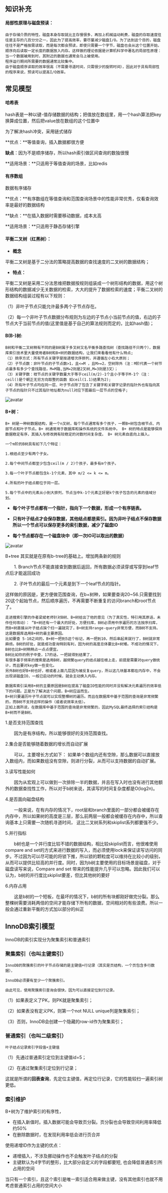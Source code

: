## 知识补充

#### 局部性原理与磁盘预读：

```
由于存储介质的特性，磁盘本身存取就比主存慢很多，再加上机械运动耗费，磁盘的存取速度往往是主存的几百分分之一，因此为了提高效率，要尽量减少磁盘I/O。为了达到这个目的，磁盘往往不是严格按需读取，而是每次都会预读，即使只需要一个字节，磁盘也会从这个位置开始，顺序向后读取一定长度的数据放入内存。这样做的理论依据是计算机科学中著名的局部性原理： 
当一个数据被用到时，其附近的数据也通常会马上被使用。 
程序运行期间所需要的数据通常比较集中。 
由于磁盘顺序读取的效率很高（不需要寻道时间，只需很少的旋转时间），因此对于具有局部性的程序来说，预读可以提高I/O效率。
```

## 常见模型

#### 哈希表

hash表是一种以键-值存储数据的结构；把值放在数组里，用一个hash算法把key换算成位置，然后把value放在数组的这个位置中

为了解决hash冲突，采用链式储存

**优点：**等值查询，插入数据都很方便

**缺点**：因为不是顺序储存，所以hash索引做区间查询的数独很慢

**适用场景：**只适用于等值查询的场景，比如redis

#### 有序数组

数据有序储存

**优点：**有序数组在等值查询和范围查询场景中的性能非常优秀，仅看查询效率是最好的数据结构

**缺点：**在插入数据时需要移动数据，成本太高

**适用场景：**只适用于静态存储引擎

#### 平衡二叉树（红黑树）：

- **概念**

平衡二叉树是基于二分法的策略提高数据的查找速度的二叉树的数据结构；

- **特点：**

平衡二叉树是采用二分法思维把数据按规则组装成一个树形结构的数据，用这个树形结构的数据减少无关数据的检索，大大的提升了数据检索的速度；平衡二叉树的数据结构组装过程有以下规则：

（1）非叶子节点只能允许最多两个子节点存在。

（2）每一个非叶子节点数据分布规则为左边的子节点小当前节点的值，右边的子节点大于当前节点的值(这里值是基于自己的算法规则而定的，比如hash值)；

#### B(B-)树:

```
B树和平衡二叉树稍有不同的是B树属于多叉树又名平衡多路查找树（查找路径不只两个），数据库索引技术里大量使用者B树和B+树的数据结构，让我们来看看他有什么特点;
（1）排序方式：所有节点关键字是按递增次序排列，并遵循左小右大原则；
（2）子节点数：非叶节点的子节点数>1，且<=M ，且M>=2，空树除外（注：M阶代表一个树节点最多有多少个查找路径，M=M路,当M=2则是2叉树,M=3则是3叉）；
（3）关键字数：枝节点的关键字数量大于等于ceil(m/2)-1个且小于等于M-1个（注：ceil()是个朝正无穷方向取整的函数 如ceil(1.1)结果为2);
（4）所有叶子节点均在同一层、叶子节点除了包含了关键字和关键字记录的指针外也有指向其子节点的指针只不过其指针地址都为null对应下图最后一层节点的空格子;
```

![avatar](https://pic2.zhimg.com/80/v2-2c2264cc1c6c603dfeca4f84a2575901_1440w.jpg)



#### B+树：

```
B+ 树是一种树数据结构，是一个n叉树，每个节点通常有多个孩子，一颗B+树包含根节点、内部节点和叶子节点。B+ 树通常用于数据库和操作系统的文件系统中。 B+ 树的特点是能够保持数据稳定有序，其插入与修改拥有较稳定的对数时间复杂度。 B+ 树元素自底向上插入。

一个m阶的B树具有如下几个特征：

1.根结点至少有两个子女。

2.每个中间节点都至少包含ceil(m / 2)个孩子，最多有m个孩子。

3.每一个叶子节点都包含k-1个元素，其中 m/2 <= k <= m。

4.所有的叶子结点都位于同一层。

5.每个节点中的元素从小到大排列，节点当中k-1个元素正好是k个孩子包含的元素的值域分划。

```

* **每个叶子节点都有一个指针，指向下一个数据，形成一个有序链表。**

* **只有叶子结点才会保存数据，其他结点都是索引。因为非叶子结点不保存数据所以一个节点可以保存更多的索引数据，减少了磁盘IO**
* **每个节点都存在一个磁盘块中（即一次IO可以取出的数据）**



![avatar](https://upload-images.jianshu.io/upload_images/7862980-42f0acde88d3c0cb.png)

B+tree 其实就是在原有b-tree的基础上。增加两条新的规则

　　1.   Branch节点不能直接查到数据后返回，所有数据必须读穿或写穿到leaf节点后才能返回成功

　　2.   子叶节点的最后一个元素是到下一个leaf节点的指针。

这样做的原因是，更方便做范围查询，在b+树种，如果要查询20~56.只需要找到20这个起始节点，然后顺序遍历，不再需要不断重复的访问branch和root节点了。

```
走进搜索引擎的作者梁斌老师针对B树、B+树给出了他的意见（为了真实性，特引用其原话，未作任何改动）： “B+树还有一个最大的好处，方便扫库，B树必须用中序遍历的方法按序扫库，而B+树直接从叶子结点挨个扫一遍就完了，B+树支持range-query非常方便，而B树不支持。这是数据库选用B+树的最主要原因。 
比如要查 5-10之间的，B+树一把到5这个标记，再一把到10，然后串起来就行了，B树就非常麻烦。B树的好处，就是成功查询特别有利，因为树的高度总体要比B+树矮。不成功的情况下，B树也比B+树稍稍占一点点便宜。 
B树比如你的例子中查，17的话，一把就得到结果了， 
有很多基于频率的搜索是选用B树，越频繁query的结点越往根上走，前提是需要对query做统计，而且要对key做一些变化。 
另外B树也好B+树也好，根或者上面几层因为被反复query，所以这几块基本都在内存中，不会出现读磁盘IO，一般已启动的时候，就会主动换入内存。
```

```
数据库索引采用B+树的主要原因是B树在提高了磁盘IO性能的同时并没有解决元素遍历的效率低下的问题。正是为了解决这个问题，B+树应运而生。
B+树只要遍历叶子节点就可以实现整棵树的遍历。而且在数据库中基于范围的查询是非常频繁的，而B树不支持这样的操作（或者说效率太低）。
正如上面所说，在数据库中基于范围的查询是非常频繁的，因此MySQL最终选择的索引结构是B+树而不是B树。
```

1.是否支持范围查找

　　因为是有序结构，所以能够很好的支持范围查找。

2.集合是否能够随着数据的增长而自动扩展

　　可以，主要增长方式如下： 如果单个数组内还有空隙，那么数据可以直接放入数组内，而如果数组没有空隙，则进行分裂，从而可以支持数据的自动扩展。

3.读写性能如何

　　因为从宏观上可以做到一次排除一半的数据，并且在写入时也没有进行其他额外的数据查找性工作，所以对于b树来说，其读写的时间复杂度都是O(log2n)。 

4.是否面向磁盘结构

　　一般来说，在有内存的情况下，root层和branch里面的一部分都会被缓存在内存中，所以如果树的高度是三层，那么前两层一般都会被缓存在内存中，所以查询基本上只需要一次随机寻道时间， 这比二叉树系列和skiplist系列都要强不少。

5.并行指标

　　b树也是一个并行度比较不错的数据结构，相比较skiplist而言，他很难使用compare and set的方式来进行数据的写入，而必须使用lock来保证读写访问的同步。不过因为可以尽可能的将锁下推，所以锁的颗粒度可以维持在比较小的级别，从而可以提供比较高的并行度。同时，因为b树主要使用的目标场景是磁盘，对于磁盘读写来说，Compare and set 带来的性能提升几乎可以忽略。因此我们可以认为，b树的并行度比skiplist要差，但比其他树的要好

6.内存占用

　　这是b树的一个短板，在最坏的情况下，b树的所有块都刚好做完分裂。那么整棵树需要消耗两倍的空间才能存储下所有的数据，空间相对的有些浪费。所以一般会通过重新平衡的方式加以部分的纠正

## InnoDB索引模型

InnoDB的索引实现分为聚集索引和普通索引

### 聚集索引（也叫主键索引）

```
InnoDB的聚簇索引的叶子节点存储的是主键值+行记录（其实是页结构，一个页包含多行数据），

InnoDB必须要有至少一个聚簇索引。

由此可见，使用聚簇索引查询会很快，因为可以直接定位到行记录。
```

（1）如果表定义了PK，则PK就是聚集索引；

（2）如果表没有定义PK，则第一个not NULL unique列是聚集索引；

（3）否则，InnoDB会创建一个隐藏的row-id作为聚集索引；

### 普通索引（也叫二级索引）

```
叶子结点记录索引字段值+主键值
```

（1）先通过普通索引定位到主键值id=5；

（2）在通过聚集索引定位到行记录；

这就是所谓的**回表查询**，先定位主键值，再定位行记录，它的性能较扫一遍索引树更低。

### 索引维护

B+树为了维护索引的有序性，

* 在插入新值时。插入数据可能会导致页分裂。页分裂也会导致空间利用率降低约50%
* 在删除数据时，在发现利用率低会进行页合并

使用递增ID作为主键的优点：

* 递增插入，不涉及挪动操作也不会触发叶子结点的分裂
* 主键默认为4字节的整形，比大部分自定义的字段都要短, 也会降低普通索引所占用的空间

当只有一个索引，且这个索引是唯一索引适合用来做主键，没有其他索引也就不用考虑普通索引占用的空间大小



















